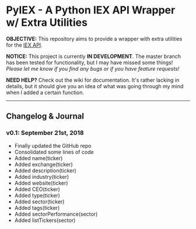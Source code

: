 # PyIEX - A Python IEX API Wrapper w/ Extra Utilities

**OBJECTIVE:** This repository aims to provide a wrapper with extra utilities for the [IEX API](https://iextrading.com/developer/docs/).

**NOTICE:** This project is currently **IN DEVELOPMENT**. The master branch has been tested for functionality, but I may have missed some things!
_Please let me know if you find any bugs or if you have feature requests!_

**NEED HELP?** Check out the wiki for documentation. It's rather lacking in details, but it should give you an idea of what was
going through my mind when I added a certain function.

***
## Changelog & Journal

### v0.1: September 21st, 2018
+ Finally updated the GitHub repo
+ Consolidated some lines of code
+ Added name(ticker)
+ Added exchange(ticker)
+ Added description(ticker)
+ Added industry(ticker)
+ Added website(ticker)
+ Added CEO(ticker)
+ Added type(ticker)
+ Added sector(ticker)
+ Added tags(ticker)
+ Added sectorPerformance(sector)
+ Added listTickers(sector)